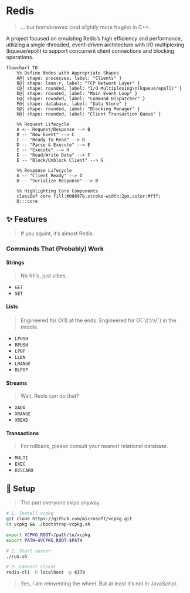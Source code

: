 # Redis

> ... but homebrewed (and _slightly_ more fragile) in C++.

A project focused on emulating Redis’s high efficiency and performance, utilizing a single-threaded, event-driven architecture with I/O multiplexing (kqueue/epoll) to support concurrent client connections and blocking operations.

```mermaid
flowchart TB
    %% Define Nodes with Appropriate Shapes
    A@{ shape: processes, label: "Clients" }
    B@{ shape: lean-r, label: "TCP Network Layer" }
    C@{ shape: rounded, label: "I/O Multiplexing\n(kqueue/epoll)" }
    D@{ shape: rounded, label: "Main Event Loop" }
    E@{ shape: rounded, label: "Command Dispatcher" }
    F@{ shape: database, label: "Data Store" }
    G@{ shape: rounded, label: "Blocking Manager" }
    H@{ shape: rounded, label: "Client Transaction Queue" }

    %% Request Lifecycle
    A <-- Request/Response --> B
    B -- "New Event" --> C
    C -- "Ready To Read" --> D
    D -- "Parse & Execute" --> E
    E -- "Execute" --> H
    E -- "Read/Write Data" --> F
    E -- "Block/Unblock Client" --> G

    %% Response Lifecycle
    G -- "Client Ready" --> D
    D -- "Serialize Response" --> B

    %% Highlighting Core Components
    classDef core fill:#00897b,stroke-width:2px,color:#fff;
    D:::core
```

## ✨ Features

> If you squint, it’s almost Redis.

### Commands That (Probably) Work

#### Strings
> No frills, just vibes.
* `GET`
* `SET`

#### Lists
> Engineered for O(1) at the ends. Engineered for O(¯\\(ツ)/¯) in the middle.
* `LPUSH`
* `RPUSH`
* `LPOP`
* `LLEN`
* `LRANGE`
* `BLPOP`

#### Streams
> Wait, Redis can do that?
* `XADD`
* `XRANGE`
* `XREAD`

#### Transactions
> For rollback, please consult your nearest relational database.
* `MULTI`
* `EXEC`
* `DISCARD`

## 🚧 Setup

> The part everyone skips anyway.

```bash
# 1. Install vcpkg
git clone https://github.com/microsoft/vcpkg.git
cd vcpkg && ./bootstrap-vcpkg.sh

export VCPKG_ROOT=/path/to/vcpkg
export PATH=$VCPKG_ROOT:$PATH

# 2. Start server
./run.sh

# 3. Connect client
redis-cli -h localhost -p 6379
```

> Yes, I am reinventing the wheel. But at least it’s not in JavaScript.







